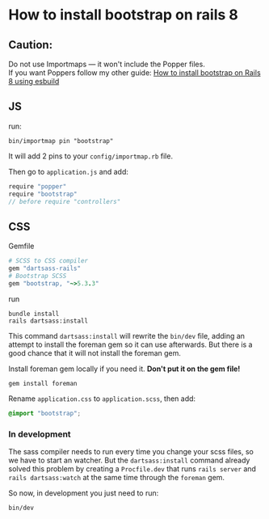 # How to install bootstrap on rails 8

## Caution:
Do not use Importmaps — it won't include the Popper files.<br>
If you want Poppers follow my other guide: [How to install bootstrap on Rails 8 using esbuild](https://github.com/xui1999/How-to-install-bootstrap-on-Rails-8-using-esbuild)

## JS
run:
```
bin/importmap pin "bootstrap"
```
It will add 2 pins to your `config/importmap.rb` file.

Then go to `application.js` and add:
```js
require "popper"
require "bootstrap"
// before require "controllers"
```

## CSS
Gemfile
```ruby
# SCSS to CSS compiler
gem "dartsass-rails"
# Bootstrap SCSS
gem "bootstrap, "~>5.3.3"
```

run
```
bundle install
rails dartsass:install
```
This command `dartsass:install` will rewrite the `bin/dev` file, adding an attempt to install the foreman gem so it can use afterwards. But there is a good chance that it will not install the foreman gem.

Install foreman gem locally if you need it. **Don't put it on the gem file!**
```
gem install foreman
```

Rename `application.css` to `application.scss`, then add:
```scss
@import "bootstrap";
```

### In development
The sass compiler needs to run every time you change your scss files, so we have to start an watcher. But the `dartsass:install` command already solved this problem by creating a `Procfile.dev` that runs `rails server` and `rails dartsass:watch` at the same time through the `foreman` gem.

So now, in development you just need to run:
```
bin/dev
```
